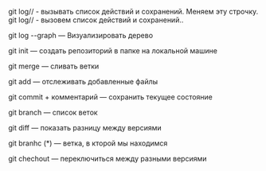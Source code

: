 git log// - вызывать список действий и сохранений. Меняем эту строчку.
git log// - вызовем список действий и сохранений..

git log --graph — Визуализировать дерево

git init — создать репозиторий в папке на локальной машине

git merge — сливать ветки

git add — отслеживать добавленные файлы

git commit + комментарий — сохранить текущее состояние

git branch — список веток

git diff — показать разницу между версиями

git branhc (*) — ветка, в кторой мы находимся

git chechout — переключиться между разными версиями